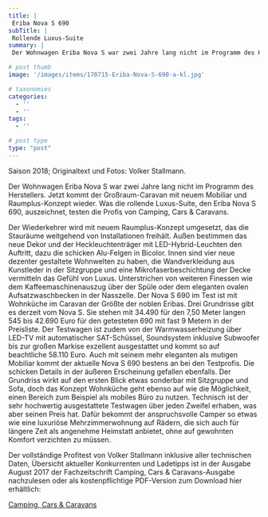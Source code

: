 ```yaml
---
title: |
 Eriba Nova S 690
subTitle: |
 Rollende Luxus-Suite
summary: |
 Der Wohnwagen Eriba Nova S war zwei Jahre lang nicht im Programm des Herstellers. Jetzt kommt der Großraum-Caravan mit neuem Mobiliar und Raumplus-Konzept wieder. Was die rollende Luxus-Suite, den Eriba Nova S 690, auszeichnet, testen die Profis von Camping, Cars & Caravans.  

# post thumb
image: '/images/items/170715-Eriba-Nova-S-690-a-kl.jpg'

# taxonomies
categories: 
  - ''
  - ''
tags:
  - ''

# post type
type: "post"
---
```


Saison 2018; Originaltext und Fotos: Volker Stallmann.  

Der Wohnwagen Eriba Nova S war zwei Jahre lang nicht im Programm des Herstellers. Jetzt kommt der Großraum-Caravan mit neuem Mobiliar und Raumplus-Konzept wieder. Was die rollende Luxus-Suite, den Eriba Nova S 690, auszeichnet, testen die Profis von Camping, Cars & Caravans.    

Der Wiederkehrer wird mit neuem Raumplus-Konzept umgesetzt, das die Stauräume weitgehend von Installationen freihält. Außen bestimmen das neue Dekor und der Heckleuchtenträger mit LED-Hybrid-Leuchten den Auftritt, dazu die schicken Alu-Felgen in Bicolor. Innen sind vier neue dezenter gestaltete Wohnwelten zu haben, die Wandverkleidung aus Kunstleder in der Sitzgruppe und eine Mikrofaserbeschichtung der Decke vermitteln das Gefühl von Luxus. Unterstrichen von weiteren Finessen wie dem Kaffeemaschinenauszug über der Spüle oder dem eleganten ovalen Aufsatzwaschbecken in der Nasszelle. Der Nova S 690 im Test ist mit Wohnküche im Caravan der Größte der noblen Eribas. Drei Grundrisse gibt es derzeit vom Nova S. Sie stehen mit 34.490 für den 7,50 Meter langen 545 bis 42.690 Euro für den getesteten 690 mit fast 9 Metern in der Preisliste. Der Testwagen ist zudem von der Warmwasserheizung über LED-TV mit automatischer SAT-Schüssel, Soundsystem inklusive Subwoofer bis zur großen Markise exzellent ausgestattet und kommt so auf beachtliche 58.110 Euro. Auch mit seinem mehr eleganten als mutigen Mobiliar kommt der aktuelle Nova S 690 bestens an bei den Testprofis. Die schicken Details in der äußeren Erscheinung gefallen ebenfalls. Der Grundriss wirkt auf den ersten Blick etwas sonderbar mit Sitzgruppe und Sofa, doch das Konzept Wohnküche geht ebenso auf wie die Möglichkeit, einen Bereich zum Beispiel als mobiles Büro zu nutzen. Technisch ist der sehr hochwertig ausgestattete Testwagen über jeden Zweifel erhaben, was aber seinen Preis hat. Dafür bekommt der anspruchsvolle Camper so etwas wie eine luxuriöse Mehrzimmerwohnung auf Rädern, die sich auch für längere Zeit als angenehme Heimstatt anbietet, ohne auf gewohnten Komfort verzichten zu müssen.  

Der vollständige Profitest von Volker Stallmann inklusive aller technischen Daten, Übersicht aktueller Konkurrenten und Ladetipps ist in der Ausgabe August 2017 der Fachzeitschrift Camping, Cars & Caravans-Ausgabe nachzulesen oder als kostenpflichtige PDF-Version zum Download hier erhältlich:  

[Camping, Cars & Caravans](http://camping-cars-caravans.de)   
